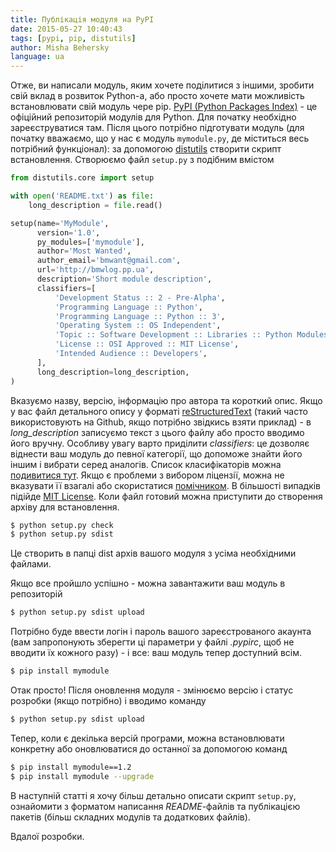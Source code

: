 ```yaml
---
title: Публікація модуля на PyPI
date: 2015-05-27 10:40:43
tags: [pypi, pip, distutils]
author: Misha Behersky
language: ua
---
```


Отже, ви написали модуль, яким хочете поділитися з іншими, зробити свій вклад в розвиток Python-а, або просто хочете мати можливість встановлювати свій модуль чере pip. [PyPI (Python Packages Index)](https://pypi.python.org/pypi) - це офіційний репозиторій модулів для Python. Для початку необхідно зареєструватися там. Після цього потрібно підготувати модуль (для початку вважаємо, що у нас є модуль `mymodule.py`, де міститься весь потрібний функціонал): за допомогою [distutils](https://docs.python.org/3/library/distutils.html) створити скрипт встановлення. Створюємо файл `setup.py` з подібним вмістом

```python
from distutils.core import setup

with open('README.txt') as file:
    long_description = file.read()

setup(name='MyModule',
      version='1.0',
      py_modules=['mymodule'],
      author='Most Wanted',
      author_email='bmwant@gmail.com',
      url='http://bmwlog.pp.ua',
      description='Short module description',
      classifiers=[
          'Development Status :: 2 - Pre-Alpha',
          'Programming Language :: Python',
          'Programming Language :: Python :: 3',
          'Operating System :: OS Independent',
          'Topic :: Software Development :: Libraries :: Python Modules',
          'License :: OSI Approved :: MIT License',
          'Intended Audience :: Developers',
      ],
      long_description=long_description,
)
```

Вказуємо назву, версію, інформацію про автора та короткий опис. Якщо у вас файл детального опису у форматі [reStructuredText](http://docutils.sourceforge.net/rst.html) (такий часто використовують на Github, якщо потрібно звідкись взяти приклад) - в *long_description* записуємо текст з цього файлу або просто вводимо його вручну. Особливу увагу варто приділити *classifiers*: це дозволяє віднести ваш модуль до певної категорії, що допоможе знайти його іншим і вибрати серед аналогів. Список класифікаторів можна [подивитися тут](https://pypi.python.org/pypi?%3Aaction=list_classifiers). Якщо є проблеми з вибором ліцензії, можна не вказувати її взагалі або скористатися [помічником](http://choosealicense.com). В більшості випадків підійде [MIT License](http://en.wikipedia.org/wiki/MIT_License). Коли файл готовий можна приступити до створення архіву для встановлення.

```bash
$ python setup.py check
$ python setup.py sdist
```

Це створить в папці dist архів вашого модуля з усіма необхідними файлами.

Якщо все пройшло успішно - можна завантажити ваш модуль в репозиторій

```bash
$ python setup.py sdist upload
```

Потрібно буде ввести логін і пароль вашого зареєстрованого акаунта (вам запропонують зберегти ці параметри у файлі <em>.pypirc</em>, щоб не вводити їх кожного разу) - і все: ваш модуль тепер доступний всім.

```bash
$ pip install mymodule
```

Отак просто! Після оновлення модуля - змінюємо версію і статус розробки (якщо потрібно) і вводимо команду

```bash
$ python setup.py sdist upload
```

Тепер, коли є декілька версій програми, можна встановлювати конкретну або оновлюватися до останної за допомогою команд

```bash
$ pip install mymodule==1.2
$ pip install mymodule --upgrade
```

В наступній статті я хочу більш детально описати скрипт `setup.py`, ознайомити з форматом написання *README*-файлів та публікацією пакетів (більш складних модулів та додаткових файлів).

Вдалої розробки.
